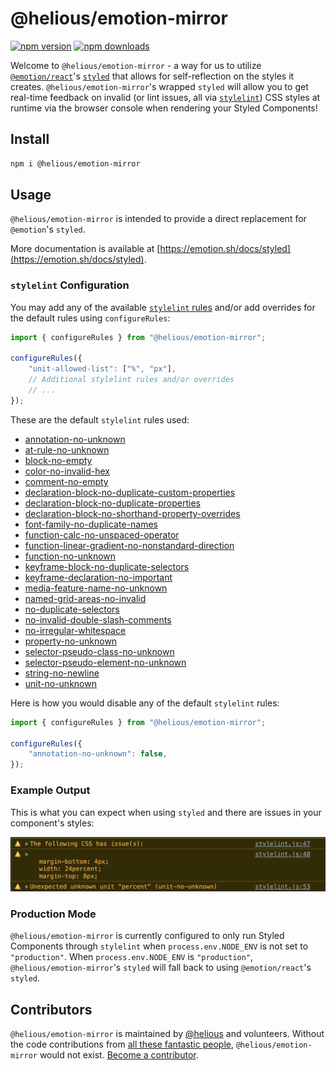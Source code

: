 # @helious/emotion-mirror

[![npm version](https://img.shields.io/npm/v/@helious/emotion-mirror)](https://www.npmjs.com/package/@helious/emotion-mirror)
[![npm downloads](https://img.shields.io/npm/dm/@helious/emotion-mirror)](https://npmcharts.com/compare/@helious/emotion-mirror?minimal=true)

Welcome to `@helious/emotion-mirror` - a way for us to utilize [`@emotion/react`](https://github.com/emotion-js/emotion/tree/main/packages/react)'s [`styled`](https://github.com/emotion-js/emotion/tree/main/packages/styled) that allows for self-reflection on the styles it creates. `@helious/emotion-mirror`'s wrapped `styled` will allow you to get real-time feedback on invalid (or lint issues, all via [`stylelint`](https://github.com/stylelint/stylelint)) CSS styles at runtime via the browser console when rendering your Styled Components!

## Install

```bash
npm i @helious/emotion-mirror
```

## Usage

`@helious/emotion-mirror` is intended to provide a direct replacement for `@emotion`'s `styled`.

More documentation is available at [https://emotion.sh/docs/styled](https://emotion.sh/docs/styled).

### `stylelint` Configuration

You may add any of the available [`stylelint` rules](https://stylelint.io/user-guide/rules/) and/or add overrides for the default rules using `configureRules`:

```jsx
import { configureRules } from "@helious/emotion-mirror";

configureRules({
    "unit-allowed-list": ["%", "px"],
    // Additional stylelint rules and/or overrides
    // ...
});
```

These are the default `stylelint` rules used:
- [annotation-no-unknown](https://stylelint.io/user-guide/rules/annotation-no-unknown)
- [at-rule-no-unknown](https://stylelint.io/user-guide/rules/at-rule-no-unknown)
- [block-no-empty](https://stylelint.io/user-guide/rules/block-no-empty)
- [color-no-invalid-hex](https://stylelint.io/user-guide/rules/color-no-invalid-hex)
- [comment-no-empty](https://stylelint.io/user-guide/rules/comment-no-empty)
- [declaration-block-no-duplicate-custom-properties](https://stylelint.io/user-guide/rules/declaration-block-no-duplicate-custom-properties)
- [declaration-block-no-duplicate-properties](https://stylelint.io/user-guide/rules/declaration-block-no-duplicate-properties)
- [declaration-block-no-shorthand-property-overrides](https://stylelint.io/user-guide/rules/declaration-block-no-shorthand-property-overrides)
- [font-family-no-duplicate-names](https://stylelint.io/user-guide/rules/font-family-no-duplicate-names)
- [function-calc-no-unspaced-operator](https://stylelint.io/user-guide/rules/function-calc-no-unspaced-operator)
- [function-linear-gradient-no-nonstandard-direction](https://stylelint.io/user-guide/rules/function-linear-gradient-no-nonstandard-direction)
- [function-no-unknown](https://stylelint.io/user-guide/rules/function-no-unknown)
- [keyframe-block-no-duplicate-selectors](https://stylelint.io/user-guide/rules/keyframe-block-no-duplicate-selectors)
- [keyframe-declaration-no-important](https://stylelint.io/user-guide/rules/keyframe-declaration-no-important)
- [media-feature-name-no-unknown](https://stylelint.io/user-guide/rules/media-feature-name-no-unknown)
- [named-grid-areas-no-invalid](https://stylelint.io/user-guide/rules/named-grid-areas-no-invalid)
- [no-duplicate-selectors](https://stylelint.io/user-guide/rules/no-duplicate-selectors)
- [no-invalid-double-slash-comments](https://stylelint.io/user-guide/rules/no-invalid-double-slash-comments)
- [no-irregular-whitespace](https://stylelint.io/user-guide/rules/no-irregular-whitespace)
- [property-no-unknown](https://stylelint.io/user-guide/rules/property-no-unknown)
- [selector-pseudo-class-no-unknown](https://stylelint.io/user-guide/rules/selector-pseudo-class-no-unknown)
- [selector-pseudo-element-no-unknown](https://stylelint.io/user-guide/rules/selector-pseudo-element-no-unknown)
- [string-no-newline](https://stylelint.io/user-guide/rules/string-no-newline)
- [unit-no-unknown](https://stylelint.io/user-guide/rules/unit-no-unknown)

Here is how you would disable any of the default `stylelint` rules:

```jsx
import { configureRules } from "@helious/emotion-mirror";

configureRules({
    "annotation-no-unknown": false,
});
```

### Example Output

This is what you can expect when using `styled` and there are issues in your component's styles:

![Example Output](example-output.png)

### Production Mode

`@helious/emotion-mirror` is currently configured to only run Styled Components through `stylelint` when `process.env.NODE_ENV` is not set to `"production"`. When `process.env.NODE_ENV` is `"production"`, `@helious/emotion-mirror`'s `styled` will fall back to using `@emotion/react`'s `styled`.

## Contributors

`@helious/emotion-mirror` is maintained by [@helious](https://github.com/helious) and volunteers. Without the code contributions from [all these fantastic people](https://github.com/helious/emotion-mirror/graphs/contributors), `@helious/emotion-mirror` would not exist. [Become a contributor](CONTRIBUTING.md).
